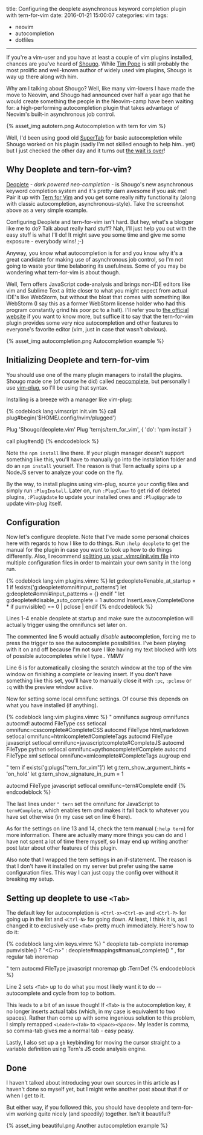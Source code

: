 title: Configuring the deoplete asynchronous keyword completion plugin with tern-for-vim
date: 2016-01-21 15:00:07
categories: vim
tags:
  - neovim
  - autocompletion
  - dotfiles
---

If you're a vim-user and you have at least a couple of vim plugins installed, chances are you've heard of [Shougo](https://github.com/shougo). While [Tim Pope](https://github.com/tpope) is still probably the most prolific and well-known author of widely used vim plugins, Shougo is way up there along with him.

Why am I talking about Shougo? Well, like many vim-lovers I have made the move to Neovim, and Shougo had announced over half a year ago that he would create something the people in the Neovim-camp have been waiting for: a high-performing autocompletion plugin that takes advantage of Neovim's built-in asynchronous job control.

{% asset_img autotern.png Autocompletion with tern for vim %}

Well, I'd been using good old [SuperTab](https://github.com/ervandew/supertab) for basic autocompletion while Shougo worked on his plugin (sadly I'm not skilled enough to help him.. yet) but I just checked the other day and it turns out [the wait is over](https://github.com/Shougo/deoplete.nvim)!

<!-- more -->

## Why Deoplete and tern-for-vim?

[Deoplete](https://github.com/Shougo/deoplete.nvim) - *dark powered neo-completion* - is Shougo's new asynchronous keyword completion system and it's pretty darn awesome if you ask me! Pair it up with [Tern for Vim](https://github.com/ternjs/tern_for_vim) and you get some really nifty functionality (along with classic autocompletion, asynchronous-style). Take the screenshot above as a very simple example.

Configuring Deoplete and tern-for-vim isn't hard. But hey, what's a blogger like me to do? Talk about really hard stuff? Nah, I'll just help you out with the easy stuff is what I'll do! It might save you some time and give me some exposure - everybody wins! ;-)

Anyway, you know what autocompletion is for and you know why it's a great candidate for making use of asynchronous job control, so I'm not going to waste your time belaboring its usefulness. Some of you may be wondering what tern-for-vim is about though.

Well, Tern offers JavaScript code-analysis and brings non-IDE editors like vim and Sublime Text a little closer to what you might expect from actual IDE's like WebStorm, but without the bloat that comes with something like WebStorm (I say this as a former WebStorm license holder who had this program constantly grind his poor pc to a halt). I'll refer you to [the official website](http://ternjs.net/) if you want to know more, but suffice it to say that the tern-for-vim plugin provides some very nice autocompletion and other features to everyone's favorite editor (vim, just in case that wasn't obvious).

{% asset_img autocompletion.png Autocompletion example %}

## Initializing Deoplete and tern-for-vim

You should use one of the many plugin managers to install the plugins. Shougo made one (of course he did) called [neocomplete](https://github.com/Shougo/neobundle.vim), but personally I use [vim-plug](https://github.com/junegunn/vim-plug), so I'll be using that syntax.

Installing is a breeze with a manager like vim-plug:

{% codeblock lang:vimscript init.vim %}
call plug#begin('$HOME/.config/nvim/plugged')

Plug 'Shougo/deoplete.vim'
Plug 'ternjs/tern_for_vim', { 'do': 'npm install' }

call plug#end()
{% endcodeblock %}

Note the `npm install` line there. If your plugin manager doesn't support something like this, you'll have to manually go into the installation folder and do an `npm install` yourself. The reason is that Tern actually spins up a NodeJS server to analyze your code on the fly.

By the way, to install plugins using vim-plug, source your config files and simply run `:PlugInstall`. Later on, run `:PlugClean` to get rid of deleted plugins, `:PlugUpdate` to update your installed ones and `:PlugUpgrade` to update vim-plug itself.

## Configuration

Now let's configure deoplete. Note that I've made some personal choices here with regards to how I like to do things. Run `:help deoplete` to get the manual for the plugin in case you want to look up how to do things differently. Also, I recommend [splitting up your .vimrc/init.vim file](/vim/2016/do-yourself-a-favor-and-modularize-your-vimrc-init-vim) into multiple configuration files in order to maintain your own sanity in the long run.

{% codeblock lang:vim plugins.vimrc %}
let g:deoplete#enable_at_startup = 1
if !exists('g:deoplete#omni#input_patterns')
  let g:deoplete#omni#input_patterns = {}
endif
" let g:deoplete#disable_auto_complete = 1
autocmd InsertLeave,CompleteDone * if pumvisible() == 0 | pclose | endif
{% endcodeblock %}

Lines 1-4 enable deoplete at startup and make sure the autocompletion will actually trigger using the omnifuncs set later on.

The commented line 5 would actually *disable* **auto**completion, forcing me to press the trigger to see the autocomplete possibilities. I've been playing with it on and off because I'm not sure I like having my text blocked with lots of possible autocompletes while I type.. YMMV

Line 6 is for automatically closing the scratch window at the top of the vim window on finishing a complete or leaving insert. If you don't have something like this set, you'll have to manually close it with `:pc`, `:pclose` or `:q` with the preview window active.

Now for setting some local omnifunc settings. Of course this depends on what you have installed (if anything).

{% codeblock lang:vim plugins.vimrc %}
" omnifuncs
augroup omnifuncs
  autocmd!
  autocmd FileType css setlocal omnifunc=csscomplete#CompleteCSS
  autocmd FileType html,markdown setlocal omnifunc=htmlcomplete#CompleteTags
  autocmd FileType javascript setlocal omnifunc=javascriptcomplete#CompleteJS
  autocmd FileType python setlocal omnifunc=pythoncomplete#Complete
  autocmd FileType xml setlocal omnifunc=xmlcomplete#CompleteTags
augroup end

" tern
if exists('g:plugs["tern_for_vim"]')
  let g:tern_show_argument_hints = 'on_hold'
  let g:tern_show_signature_in_pum = 1

  autocmd FileType javascript setlocal omnifunc=tern#Complete
endif
{% endcodeblock %}

The last lines under `" tern` set the omnifunc for JavaScript to `tern#Complete`, which enables tern *and* makes it fall back to whatever you have set otherwise (in my case set on line 6 here).

As for the settings on line 13 and 14, check the tern manual (`:help tern`) for more information. There are actually many more things you can do and I have not spent a lot of time there myself, so I may end up writing another post later about other features of this plugin.

Also note that I wrapped the tern settings in an if-statement. The reason is that I don't have it installed on my server but prefer using the same configuration files. This way I can just copy the config over without it breaking my setup.

## Setting up deoplete to use `<Tab>`

The default key for autocompletion is `<Ctrl-x><Ctrl-o>` and `<Ctrl-P>` for going up in the list and `<Ctrl-N>` for going down. At least, I think it is, as I changed it to exclusively use `<Tab>` pretty much immediately. Here's how to do it:

{% codeblock lang:vim keys.vimrc %}
" deoplete tab-complete
inoremap <silent><expr> <Tab> pumvisible() ? "\<C-n>" : deoplete#mappings#manual_complete()
" ,<Tab> for regular tab
inoremap <Leader><Tab> <Space><Space>

" tern
autocmd FileType javascript nnoremap <silent> <buffer> gb :TernDef<CR>
{% endcodeblock %}

Line 2 sets `<Tab>` up to do what you most likely want it to do -- autocomplete and cycle from top to bottom.

This leads to a bit of an issue though! If `<Tab>` is the autocompletion key, it no longer inserts actual tabs (which, in my case is equivalent to two spaces). Rather than come up with some ingenious solution to this problem, I simply remapped `<Leader><Tab>` to `<Space><Space>`. My leader is comma, so comma-tab gives me a normal tab - easy peasy.

Lastly, I also set up a `gb` keybinding for moving the cursor straight to a variable definition using Tern's JS code analysis engine.

## Done

I haven't talked about introducing your own sources in this article as I haven't done so myself yet, but I might write another post about that if or when I get to it.

But either way, if you followed this, you should have deoplete and tern-for-vim working quite nicely (and speedily) together. Isn't it beautiful?

{% asset_img beautiful.png Another autocompletion example %}
